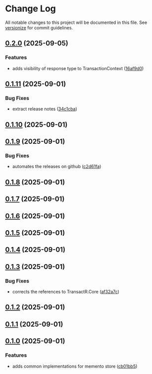# Change Log

All notable changes to this project will be documented in this file. See [versionize](https://github.com/versionize/versionize) for commit guidelines.

<a name="0.2.0"></a>
## [0.2.0](https://www.github.com/lucafabbri/TransactR/releases/tag/v0.2.0) (2025-09-05)

### Features

* adds visibility of response type to TransactionContext ([16af9d0](https://www.github.com/lucafabbri/TransactR/commit/16af9d05bc201c4547f1712043b535b4e93a2add))

<a name="0.1.11"></a>
## [0.1.11](https://www.github.com/lucafabbri/TransactR/releases/tag/v0.1.11) (2025-09-01)

### Bug Fixes

* extract release notes ([34c1cba](https://www.github.com/lucafabbri/TransactR/commit/34c1cbad279a6ebdce64a95b76308b3fd30ef16d))

<a name="0.1.10"></a>
## [0.1.10](https://www.github.com/lucafabbri/TransactR/releases/tag/v0.1.10) (2025-09-01)

<a name="0.1.9"></a>
## [0.1.9](https://www.github.com/lucafabbri/TransactR/releases/tag/v0.1.9) (2025-09-01)

### Bug Fixes

* automates the releases on github ([c2d61fa](https://www.github.com/lucafabbri/TransactR/commit/c2d61fab60d2b67811479d707855547fb525f753))

<a name="0.1.8"></a>
## [0.1.8](https://www.github.com/lucafabbri/TransactR/releases/tag/v0.1.8) (2025-09-01)

<a name="0.1.7"></a>
## [0.1.7](https://www.github.com/lucafabbri/TransactR/releases/tag/v0.1.7) (2025-09-01)

<a name="0.1.6"></a>
## [0.1.6](https://www.github.com/lucafabbri/TransactR/releases/tag/v0.1.6) (2025-09-01)

<a name="0.1.5"></a>
## [0.1.5](https://www.github.com/lucafabbri/TransactR/releases/tag/v0.1.5) (2025-09-01)

<a name="0.1.4"></a>
## [0.1.4](https://www.github.com/lucafabbri/TransactR/releases/tag/v0.1.4) (2025-09-01)

<a name="0.1.3"></a>
## [0.1.3](https://www.github.com/lucafabbri/TransactR/releases/tag/v0.1.3) (2025-09-01)

### Bug Fixes

* corrects the references to TransactR.Core ([af32a7c](https://www.github.com/lucafabbri/TransactR/commit/af32a7c227d934e228fc3a9087231f0793673d8f))

<a name="0.1.2"></a>
## [0.1.2](https://www.github.com/lucafabbri/TransactR/releases/tag/v0.1.2) (2025-09-01)

<a name="0.1.1"></a>
## [0.1.1](https://www.github.com/lucafabbri/TransactR/releases/tag/v0.1.1) (2025-09-01)

<a name="0.1.0"></a>
## [0.1.0](https://www.github.com/lucafabbri/TransactR/releases/tag/v0.1.0) (2025-09-01)

### Features

* adds common implementations for memento store ([cb01bb5](https://www.github.com/lucafabbri/TransactR/commit/cb01bb54832e638dae394471ecf2f149522049c9))

